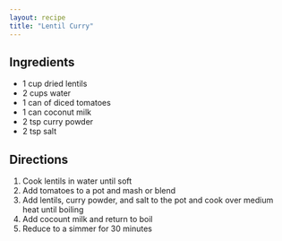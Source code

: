 ```yaml
---
layout: recipe
title: "Lentil Curry"
---
```


## Ingredients
- 1 cup dried lentils
- 2 cups water
- 1 can of diced tomatoes
- 1 can coconut milk
- 2 tsp curry powder
- 2 tsp salt

## Directions

1. Cook lentils in water until soft
2. Add tomatoes to a pot and mash or blend
3. Add lentils, curry powder, and salt to the pot and cook over medium heat until boiling
4. Add cocount milk and return to boil
5. Reduce to a simmer for 30 minutes 
